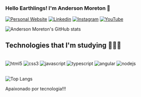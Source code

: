 ### Hello Earthlings! I'm Anderson Moreton 🤖

[![Personal Website](https://img.shields.io/badge/website-000000?style=for-the-badge&logo=About.me&logoColor=white)]()
[![Linkedin](https://img.shields.io/badge/LinkedIn-0077B5?style=for-the-badge&logo=linkedin&logoColor=white)](https://www.linkedin.com/in/anderson-moreton-rodrigues-9984089a/)
[![Instagram](https://img.shields.io/badge/Instagram-E4405F?style=for-the-badge&logo=instagram&logoColor=white)](https://www.instagram.com/anderson_moreton/?locale=pl&hl=ar)
[![YouTube](https://img.shields.io/badge/YouTube-FF0000?style=for-the-badge&logo=youtube&logoColor=white)](https://www.youtube.com/@Moretons_family)

![Anderson Moreton's GitHub stats](https://github-readme-stats.vercel.app/api?username=Anderson-Moreton&theme=dark&show_icons=true)

## Technologies that I'm studying 👨🏻‍💻

<div style="display: inline_block"></br>
    <img align="center" alt="html5" src="https://img.shields.io/badge/HTML5-E34F26?style=for-the-badge&logo=html5&logoColor=white"/>
    <img align="center" alt="css3" src="https://img.shields.io/badge/CSS3-1572B6?style=for-the-badge&logo=css3&logoColor=white"/>
    <img align="center" alt="javascript" src="https://img.shields.io/badge/JavaScript-F7DF1E?style=for-the-badge&logo=javascript&logoColor=black"/>
    <img align="center" alt="typescript" src="https://img.shields.io/badge/TypeScript-007ACC?style=for-the-badge&logo=typescript&logoColor=whitek"/>
    <img align="center" alt="angular" src="https://img.shields.io/badge/Angular-DD0031?style=for-the-badge&logo=angular&logoColor=white"/>
    <img align="center" alt="nodejs" src="https://img.shields.io/badge/Node.js-43853D?style=for-the-badge&logo=node.js&logoColor=white"/>
</div><br/>

![Top Langs](https://github-readme-stats.vercel.app/api/top-langs/?username=Anderson-Moreton&layout=compact)

Apaixonado por tecnologia!!!
